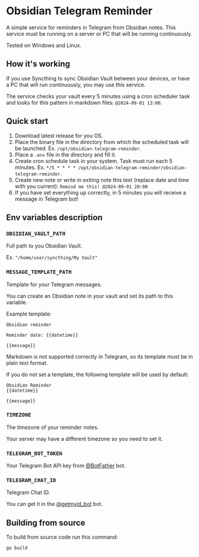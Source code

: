 # Obsidian Telegram Reminder

A simple service for reminders in Telegram from Obsidian notes.
This service must be running on a server or PC that will be running continuously.

Tested on Windows and Linux.

## How it's working

If you use Syncthing to sync Obsidian Vault between your devices,
or have a PC that will run continuously, you may use this service.

The service checks your vault every 5 minutes using a cron scheduler task and looks for this pattern
in markdown files: `@2024-09-01 13:00`.

## Quick start

1. Download latest release for you OS.
2. Place the binary file in the directory from which the scheduled task will be launched. Ex. `/opt/obsidian-telegram-reminder`.
3. Place a `.env` file in the directory and fill it.
4. Create cron schedule task in your system. Task must run each 5 minutes. Ex. `*/5 * * * * /opt/obsidian-telegram-reminder/obsidian-telegram-reminder`.
5. Create new note or write in exiting note this text (replace date and time with you current): `Remind me this! @2024-09-01 20:00`
6. If you have set everything up correctly, in 5 minutes you will receive a message in Telegram bot!

## Env variables description

### `OBSIDIAN_VAULT_PATH`

Full path to you Obsidian Vault.

Ex. `"/home/user/syncthing/My Vault"`

### `MESSAGE_TEMPLATE_PATH`

Template for your Telegram messages.

You can create an Obsidian note in your vault and set its path to this variable.

Example template:

```text
Obsidian reminder

Reminder date: {{datetime}}

{{message}}
```

Markdown is not supported correctly in Telegram, so its template must be in plain text format.

If you do not set a template, the following template will be used by default:

```text
Obsidian Reminder
{{datetime}}

{{message}}
```

### `TIMEZONE`

The timezone of your reminder notes.

Your server may have a different timezone so you need to set it.

### `TELEGRAM_BOT_TOKEN`

Your Telegram Bot API key from [@BotFather](https://t.me/BotFather) bot.

### `TELEGRAM_CHAT_ID`

Telegram Chat ID.

You can get it in the [@getmyid_bot](https://t.me/getmyid_bot) bot.

## Building from source

To build from source code run this command:

```bash
go build
```

